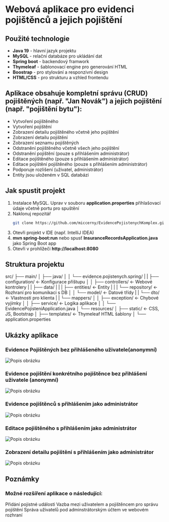 # Webová aplikace pro evidenci pojištěnců a jejich pojištění

## Použité technologie
- **Java 19** - hlavní jazyk projektu
- **MySQL** - relační databáze pro ukládání dat
- **Spring boot** - backendový framwork
- **Thymeleaf** - šablonovací engine pro generování HTML
- **Boostrap** - pro stylování a responzivní design
- **HTML/CSS** - pro strukturu a vzhled frontendu

## Aplikace obsahuje kompletní správu (CRUD) pojištěných (např. "Jan Novák") a jejich pojištění (např. "pojištění bytu"):
- Vytvoření pojištěného
- Vytvoření pojištění
- Zobrazení detailu pojištěného včetně jeho pojištění
- Zobrazení detailu pojištění
- Zobrazení seznamu pojištěných
- Odstranění pojištěného včetně všech jeho pojištění
- Odstranění pojištění (pouze s přihlášením administrátor)
- Editace pojištěného (pouze s přihlášením administrátor)
- Editace pojištění pojištěného (pouze s přihlášením administrátor)
- Podporuje rozlišení (uživatel, administrátor)
- Entity jsou uloženém v SQL databázi

## Jak spustit projekt
1. Instalace MySQL. Uprav v souboru **application.properties** přihlašovací údaje včetně portu pro spuštění
2. Naklonuj repozitář
   ```bash
   git clone https://github.com/miccerny/EvidencePojistenychKomplex.git

3. Otevři projekt v IDE (např. IntelliJ IDEA)
4. **mvn spring-boot:run** nebo spusť  **InsuranceRecordsApplication.java** jako Spring Boot app
5. Otevři v prohlížeči **http://localhost:8080**

## Struktura projektu
src/
├── main/
│   ├── java/
│   │   └── evidence.pojistenych.spring/
|   |       ├── configuration/   ← Konfigurace příštupu
│   │       ├── controllers/     ← Webové kontrolery
|   |       ├── data/
|   |       |   ├── entities/    ← Entity 
|   |       |   └── repository/  ← Rozhraní pro komunikaci s DB
│   │       └── model/           ← Datové třídy
|   |           └── dto/         ← Vlastnosti pro klienta
|   |               └── mappers/ 
│   │       ├── exception/       ← Chybové vyjímky
│   │       ├── service/         ← Logika aplikace
│   │       └── EvidencePojisteniApplication.java
│   └── resources/
│       ├── static/              ← CSS, JS, Bootstrap
│       ├── templates/           ← Thymeleaf HTML šablony
│       └── application.properties


## Ukázky aplikace
### Evidence Pojištěných bez přihlášeného uživatele(anonymní)
![Popis obrázku](https://github.com/miccerny/EvidencePojistenychKomplex/blob/5bfe89f5ad3c26683782a22e4209f664308a7174/screenshot/EvidencePojistenych.png)

### Evidence pojištění konkrétního pojištěnce bez přihlášení uživatele (anonymní)
![Popis obrázku](https://github.com/miccerny/EvidencePojistenychKomplex/blob/master/screenshot/Sn%C3%ADmek%20obrazovky%20z%202025-03-15%2013-01-17.png)

### Evidence pojištěnců s přihlášením jako administrátor
![Popis obrázku](https://github.com/miccerny/EvidencePojistenychKomplex/blob/master/screenshot/Sn%C3%ADmek%20obrazovky%20z%202025-03-15%2013-01-44.png)

### Editace pojištěného s přihlášením jako administrátor
![Popis obrázku](https://github.com/miccerny/EvidencePojistenychKomplex/blob/master/screenshot/Sn%C3%ADmek%20obrazovky%20z%202025-03-15%2013-01-55.png)

### Zobrazení detailu pojištění s přihlášením jako administrátor
![Popis obrázku](https://github.com/miccerny/EvidencePojistenychKomplex/blob/master/screenshot/Sn%C3%ADmek%20obrazovky%20z%202025-03-15%2013-02-06.png)

## Poznámky
### Možné rozšíření aplikace o následující:
Přidání pojistné události
Vazba mezi uživatelem a pojištěncem pro správu pojištění
Správa uživatelů pod adminstrátorským účtem ve webovém rozhraní

